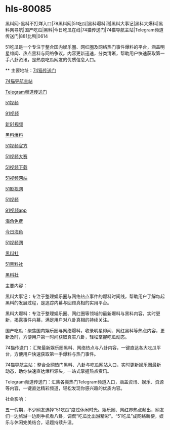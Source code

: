 # hls-80085
黑料网-黑料不打烊入口|78黑料网|51吃瓜|黑料曝料网|黑料大事记|黑料大爆料|黑料网导航|国产吃瓜|黑料|今日吃瓜在线|74猫传送门|74猫导航主站|Telegram频道传送门|881比鸭|0614

51吃瓜是一个专注于整合国内娱乐圈、网红圈及网络热门事件爆料的平台，涵盖明星绯闻、热点黑料与网络争议。内容更新迅速，分类清晰，帮助用户快速获取第一手八卦资讯，是热衷吃瓜网友的优质信息入口。

** 主要地址：<a href="https://74mao.com/">74猫传送门</a>

<a href="https://74mao.com/">74猫导航主站</a>

<a href="https://74mao.com/">Telegram频道传送门</a>

<a href="https://hj-107.pages.dev/">51视频</a>

<a href="https://hj-140.pages.dev/">91视频</a>

<a href="https://hj-142.pages.dev/">新91视频</a>

<a href="https://hj-143.pages.dev/">黑料爆料</a>

<a href="https://hj-821.pages.dev/">51视频官方</a>

<a href="https://hj-822.pages.dev/">51视频大赛</a>

<a href="https://hj-835.pages.dev/">51视频下载</a>

<a href="https://hj-840.pages.dev/">51视频网站</a>

<a href="https://hj-842.pages.dev/">51影视网</a>

<a href="https://hj-843.pages.dev/">51视频</a>

<a href="https://hj-382.pages.dev/">91视频app</a>

<a href="https://hj-433.pages.dev/">海角免费</a>

<a href="https://hj-454.pages.dev/">今日海角</a>

<a href="https://hj-482.pages.dev/">51视频网</a>

<a href="https://hls-15.pages.dev/">黑料社</a>

<a href="https://hls-17.pages.dev/">51黑料社</a>

<a href="https://hls-19.pages.dev/">黑料社</a>

主要内容：

黑料大事记：专注于整理娱乐圈与网络热点事件的爆料时间线，帮助用户了解每起黑料的发展过程，是追踪内幕与回顾真相的实用平台。

黑料大爆料：专注于整理娱乐圈、网红圈等领域的最新爆料与黑料内容，实时更新，揭露事件内幕，满足用户对八卦真相的持续关注。

国产吃瓜：聚焦国内娱乐圈与网络爆料，收录明星绯闻、网红黑料等热点内容，更新及时，方便用户第一时间获取真实八卦，轻松掌握吃瓜动态。

74猫传送门：汇聚最新娱乐圈黑料、网络热点与八卦内容，一键直达各大吃瓜平台，方便用户快速获取第一手爆料与热门事件。

74猫导航主站：整合全网热门黑料、八卦与吃瓜网站入口，实时更新娱乐圈最新动态，助你快速直达爆料源头，一站式掌握热点资讯。

Telegram频道传送门：汇集各类热门Telegram频道入口，涵盖资讯、娱乐、资源等内容，一键直达精彩频道，轻松发现你感兴趣的优质内容。

社会影响：

五一假期，不少网友选择“51吃瓜”度过休闲时光。娱乐圈、网红界热点频出，网友们一边旅游一边刷手机看八卦，调侃“吃瓜比出游精彩”。“51吃瓜”成网络新梗，娱乐与休闲完美结合，话题持续升温。
